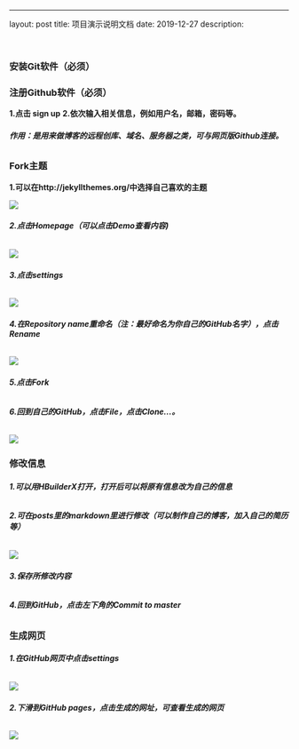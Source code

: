 ---
layout: post
title: 项目演示说明文档
date: 2019-12-27
description:


​    

### 安装Git软件（必须）         

### 注册Github软件（必须）     



**1.点击 sign up**
**2.依次输入相关信息，例如用户名，邮箱，密码等。**

###### **作用：是用来做博客的远程创库、域名、服务器之类，可与网页版Github连接。**

### Fork主题
**1.可以在http://jekyllthemes.org/中选择自己喜欢的主题**

<img src="C:\Users\ss\Desktop\picture\-7486caad2c55933c.png"/>

###### **2.点击Homepage（可以点击Demo查看内容)**

<img src="C:\Users\ss\Desktop\picture\IMG_20191223_114621.jpg"/>

###### **3.点击settings**

<img src="C:\Users\ss\Desktop\picture\IMG_20191223_114644.jpg"/>

###### **4.在Repository name重命名（注：最好命名为你自己的GitHub名字），点击Rename**

<img src="C:\Users\ss\Desktop\picture\IMG_20191223_114744.jpg"/>

###### **5.点击Fork**

###### **6.回到自己的GitHub，点击File，点击Clone...。**

<img src="C:\Users\ss\Desktop\picture\IMG_20191223_114656.jpg"/>

### 修改信息
###### **1.可以用HBuilderX打开，打开后可以将原有信息改为自己的信息**

###### **2.可在posts里的markdown里进行修改（可以制作自己的博客，加入自己的简历等）**

<img src="C:\Users\ss\Desktop\picture\IMG_20191223_114712.jpg"/>



###### **3.保存所修改内容**

###### **4.回到GitHub，点击左下角的Commit to master**



### 生成网页
###### **1.在GitHub网页中点击settings**

<img src="C:\Users\ss\Desktop\picture\IMG_20191223_114727.jpg"/>

###### **2.下滑到GitHub pages，点击生成的网址，可查看生成的网页**

<img src="C:\Users\ss\Desktop\picture\IMG_20191223_114757.jpg"/>